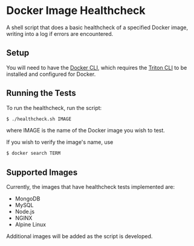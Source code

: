 # Docker Image Healthcheck
A shell script that does a basic healthcheck of a specified Docker image, writing into a log if errors are encountered.

## Setup
You will need to have the [Docker CLI](https://docs.joyent.com/public-cloud/api-access/docker), which requires the [Triton CLI](https://docs.joyent.com/public-cloud/api-access/cloudapi) to be installed and configured for Docker.


## Running the Tests
To run the healthcheck, run the script:
```sh
$ ./healthcheck.sh IMAGE
```

where IMAGE is the name of the Docker image you wish to test.

If you wish to verify the image's name, use
```sh
$ docker search TERM
```

## Supported Images
Currently, the images that have healthcheck tests implemented are:
* MongoDB
* MySQL
* Node.js
* NGINX
* Alpine Linux

Additional images will be added as the script is developed.

